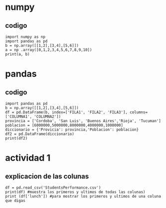 # numpy
## codigo
```
import numpy as np
import pandas as pd 
b = np.array([[1,2],[3,4],[5,6]])
a = np .array([0,1,2,3,4,5,6,7,8,9,10])
print(a, b)
```

# pandas
## codigo
```import numpy as np
import pandas as pd
b = np.array([[1,2],[3,4],[5,6]])
df = pd.DataFrame(b, index=['FILA1', 'FILA2', 'FILA3'], columns=['COLUMNA1', 'COLUMNA2'])
provincia = ['Cordoba', 'San Luis', 'Buenos Aires','Rioja', 'Tucuman']
poblacion = [6000000,5000000,8000000,4000000,1000000]
diccionario = {'Provicia': provincia,'Poblacion': poblacion}
df2 = pd.DataFrame(diccionario)
print(df2)
```

# actividad 1
## explicacion de las colunas
```import pandas as pd 
df = pd.read_csv('StudentsPerformance.csv')
print(df) #muestra los primeros y ultimos de todas las colunas)  
print (df['lunch']) #para mostrar los primeros y ultimos de una coluna que digas
```
